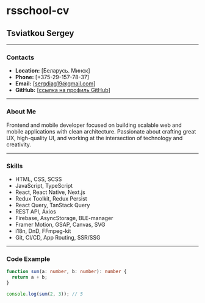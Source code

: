 # rsschool-cv

## Tsviatkou Sergey

---

### Contacts
- **Location:** [Беларусь. Минск]
- **Phone:** [+375-29-157-78-37]  
- **Email:** [sergdiag19@gmail.com]  
- **GitHub:** [[ссылка на профиль GitHub](https://github.com/SergGrey1992)]

---

### About Me
Frontend and mobile developer focused on building scalable web and mobile applications with clean architecture. Passionate about crafting great UX, high-quality UI, and working at the intersection of technology and creativity.

---

### Skills
- HTML, CSS, SCSS
- JavaScript, TypeScript
- React, React Native, Next.js
- Redux Toolkit, Redux Persist
- React Query, TanStack Query
- REST API, Axios
- Firebase, AsyncStorage, BLE-manager
- Framer Motion, GSAP, Canvas, SVG
- i18n, DnD, FFmpeg-kit
- Git, CI/CD, App Routing, SSR/SSG

---

### Code Example

```ts
function sum(a: number, b: number): number {
  return a + b;
}

console.log(sum(2, 3)); // 5
```

